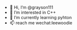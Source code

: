 - 👋 Hi, I’m @grayson111
- 👀 I’m interested in C++
- 🌱 I’m currently learning pyhton
- 📫  reach me wechat:leewoodie


